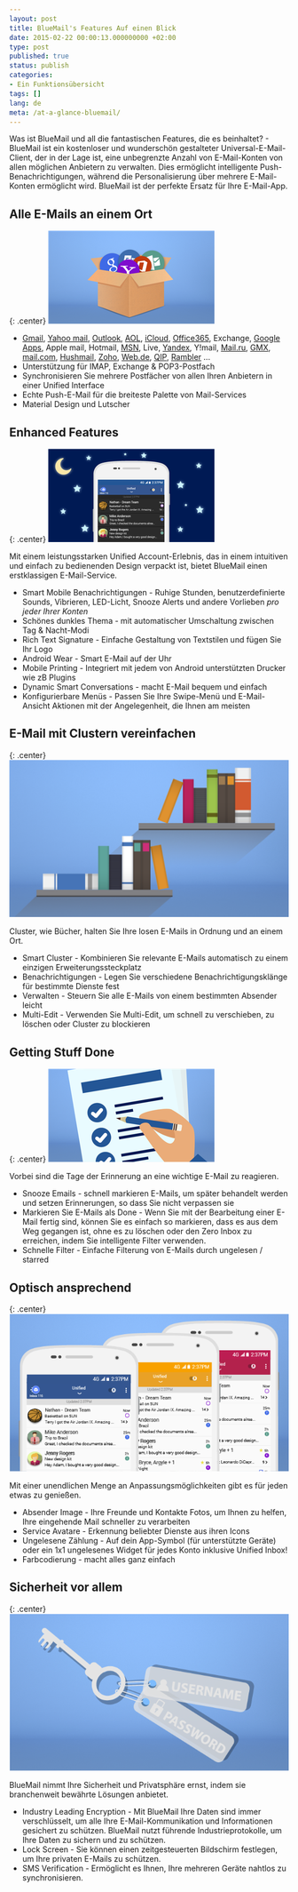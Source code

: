 ```yaml
---
layout: post
title: BlueMail's Features Auf einen Blick
date: 2015-02-22 00:00:13.000000000 +02:00
type: post
published: true
status: publish
categories:
- Ein Funktionsübersicht
tags: []
lang: de
meta: /at-a-glance-bluemail/
---
```


Was ist BlueMail und all die fantastischen Features, die es beinhaltet? - BlueMail ist ein kostenloser und wunderschön gestalteter Universal-E-Mail-Client, der in der Lage ist, eine unbegrenzte Anzahl von E-Mail-Konten von allen möglichen Anbietern zu verwalten. Dies ermöglicht intelligente Push-Benachrichtigungen, während die Personalisierung über mehrere E-Mail-Konten ermöglicht wird. BlueMail ist der perfekte Ersatz für Ihre E-Mail-App.

## Alle E-Mails an einem Ort

{: .center}
![Unified Box](/assets/Box_thumb.png)

* <a href="http://gmail.com">Gmail</a>, <a href="http//mail.yahoo.com/">Yahoo mail</a>, <a href="http//office.live.com/start/Outlook.aspx">Outlook</a>, <a href="//mail.aol.com/">AOL</a>, <a href="//www.icloud.com/mail">iCloud</a>, <a href="//outlook.office365.com">Office365</a>, Exchange, <a href="http://apps.google.com/‎">Google Apps</a>, Apple mail, Hotmail, <a href="http://www.msn.com/en-us">MSN</a>, Live, <a href="//mail.yandex.com/">Yandex</a>, Y!mail, <a href="//mail.ru/">Mail.ru</a>, <a href="//www.gmx.com">GMX</a>, <a href="//www.mail.com/">mail.com</a>, <a href="//www.hushmail.com">Hushmail</a>, <a href="//www.zoho.com/mail/">Zoho</a>, <a href="//web.de/">Web.de</a>, <a href="http://qip.ru/">QIP</a>, <a href="//mail.rambler.ru">Rambler</a> ...
* Unterstützung für IMAP, Exchange &amp; POP3-Postfach
* Synchronisieren Sie mehrere Postfächer von allen Ihren Anbietern in einer Unified Interface
* Echte Push-E-Mail für die breiteste Palette von Mail-Services
* Material Design und Lutscher

## Enhanced Features

{: .center}
![Dark Theme](/assets/Dark_Theme_thumb.png)

Mit einem leistungsstarken Unified Account-Erlebnis, das in einem intuitiven und einfach zu bedienenden Design verpackt ist, bietet BlueMail einen erstklassigen E-Mail-Service.

* Smart Mobile Benachrichtigungen - Ruhige Stunden, benutzerdefinierte Sounds, Vibrieren, LED-Licht, Snooze Alerts und andere Vorlieben *pro jeder Ihrer Konten*
* Schönes dunkles Thema - mit automatischer Umschaltung zwischen Tag &amp; Nacht-Modi
* Rich Text Signature - Einfache Gestaltung von Textstilen und fügen Sie Ihr Logo
* Android Wear - Smart E-Mail auf der Uhr
* Mobile Printing - Integriert mit jedem von Android unterstützten Drucker wie zB Plugins
* Dynamic Smart Conversations - macht E-Mail bequem und einfach
* Konfigurierbare Menüs - Passen Sie Ihre Swipe-Menü und E-Mail-Ansicht Aktionen mit der Angelegenheit, die Ihnen am meisten

## E-Mail mit Clustern vereinfachen

{: .center}
![Cluster](/assets/Clusters.png)

Cluster, wie Bücher, halten Sie Ihre losen E-Mails in Ordnung und an einem Ort.

* Smart Cluster - Kombinieren Sie relevante E-Mails automatisch zu einem einzigen Erweiterungssteckplatz
* Benachrichtigungen - Legen Sie verschiedene Benachrichtigungsklänge für bestimmte Dienste fest
* Verwalten - Steuern Sie alle E-Mails von einem bestimmten Absender leicht
* Multi-Edit - Verwenden Sie Multi-Edit, um schnell zu verschieben, zu löschen oder Cluster zu blockieren

## Getting Stuff Done

{: .center}
![Tasks](/assets/Tasks_thumb.png)

Vorbei sind die Tage der Erinnerung an eine wichtige E-Mail zu reagieren.

* Snooze Emails - schnell markieren E-Mails, um später behandelt werden und setzen Erinnerungen, so dass Sie nicht verpassen sie
* Markieren Sie E-Mails als Done - Wenn Sie mit der Bearbeitung einer E-Mail fertig sind, können Sie es einfach so markieren, dass es aus dem Weg gegangen ist, ohne es zu löschen oder den Zero Inbox zu erreichen, indem Sie intelligente Filter verwenden.
* Schnelle Filter - Einfache Filterung von E-Mails durch ungelesen / starred

## Optisch ansprechend

{: .center}
![Visually Appealing](/assets/Visual-Appealing.png)

Mit einer unendlichen Menge an Anpassungsmöglichkeiten gibt es für jeden etwas zu genießen.

* Absender Image - Ihre Freunde und Kontakte Fotos, um Ihnen zu helfen, Ihre eingehende Mail schneller zu verarbeiten
* Service Avatare - Erkennung beliebter Dienste aus ihren Icons
* Ungelesene Zählung - Auf dein App-Symbol (für unterstützte Geräte) oder ein 1x1 ungelesenes Widget für jedes Konto inklusive Unified Inbox!
* Farbcodierung - macht alles ganz einfach

## Sicherheit vor allem

{: .center}
![Security](/assets/Security.png)

BlueMail nimmt Ihre Sicherheit und Privatsphäre ernst, indem sie branchenweit bewährte Lösungen anbietet.

* Industry Leading Encryption - Mit BlueMail Ihre Daten sind immer verschlüsselt, um alle Ihre E-Mail-Kommunikation und Informationen gesichert zu schützen. BlueMail nutzt führende Industrieprotokolle, um Ihre Daten zu sichern und zu schützen.
* Lock Screen - Sie können einen zeitgesteuerten Bildschirm festlegen, um Ihre privaten E-Mails zu schützen.
* SMS Verification - Ermöglicht es Ihnen, Ihre mehreren Geräte nahtlos zu synchronisieren.
